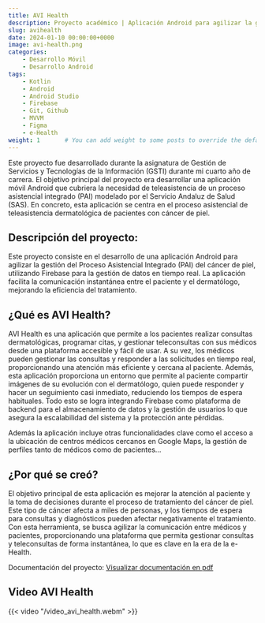 ```yaml
---
title: AVI Health
description: Proyecto académico | Aplicación Android para agilizar la gestión del Proceso Asistencial Integrado (PAI) del cáncer de piel.
slug: avihealth
date: 2024-01-10 00:00:00+0000
image: avi-health.png
categories:
    - Desarrollo Móvil
    - Desarrollo Android
tags:
    - Kotlin
    - Android
    - Android Studio
    - Firebase
    - Git, Github
    - MVVM
    - Figma
    - e-Health
weight: 1       # You can add weight to some posts to override the default sorting (date descending)
---
```


Este proyecto fue desarrollado durante la asignatura de Gestión de Servicios y Tecnologías de la Información (GSTI) durante mi cuarto año de carrera. El objetivo principal del proyecto era desarrollar una aplicación móvil Android que cubriera la necesidad de teleasistencia de un proceso asistencial integrado (PAI) modelado por el Servicio Andaluz de Salud (SAS). En concreto, esta aplicación se centra en el proceso asistencial de teleasistencia dermatológica de pacientes con cáncer de piel.

## Descripción del proyecto:
Este proyecto consiste en el desarrollo de una aplicación Android para agilizar la gestión del Proceso Asistencial Integrado (PAI) del cáncer de piel, utilizando Firebase para la gestión de datos en tiempo real. La aplicación facilita la comunicación instantánea entre el paciente y el dermatólogo, mejorando la eficiencia del tratamiento.

## ¿Qué es AVI Health?
AVI Health es una aplicación que permite a los pacientes realizar consultas dermatológicas, programar citas, y gestionar teleconsultas con sus médicos desde una plataforma accesible y fácil de usar. A su vez, los médicos pueden gestionar las consultas y responder a las solicitudes en tiempo real, proporcionando una atención más eficiente y cercana al paciente. Además, esta aplicación proporciona un entorno que permite al paciente compartir imágenes de su evolución con el dermatólogo, quien puede responder y hacer un seguimiento casi inmediato, reduciendo los tiempos de espera habituales. Todo esto se logra integrando Firebase como plataforma de backend para el almacenamiento de datos y la gestión de usuarios lo que asegura la escalabilidad del sistema y la protección ante pérdidas.

Además la aplicación incluye otras funcionalidades clave como el acceso a la ubicación de centros médicos cercanos en Google Maps, la gestión de perfiles tanto de médicos como de pacientes...

## ¿Por qué se creó?
El objetivo principal de esta aplicación es mejorar la atención al paciente y la toma de decisiones durante el proceso de tratamiento del cáncer de piel. Este tipo de cáncer afecta a miles de personas, y los tiempos de espera para consultas y diagnósticos pueden afectar negativamente el tratamiento. Con esta herramienta, se busca agilizar la comunicación entre médicos y pacientes, proporcionando una plataforma que permita gestionar consultas y teleconsultas de forma instantánea, lo que es clave en la era de la e-Health.


Documentación del proyecto: [Visualizar documentación en pdf](/DocumentacionAVIHealth.pdf)

## Video AVI Health
{{< video "/video_avi_health.webm" >}}

